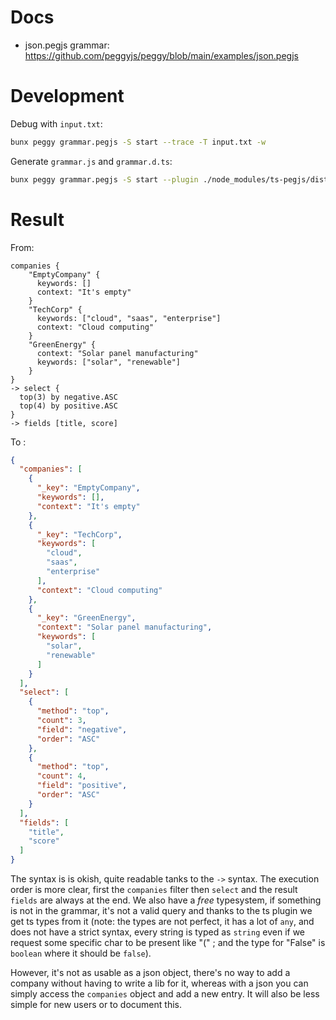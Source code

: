 # Docs

- json.pegjs grammar: https://github.com/peggyjs/peggy/blob/main/examples/json.pegjs

# Development

Debug with `input.txt`:
```sh
bunx peggy grammar.pegjs -S start --trace -T input.txt -w
```

Generate `grammar.js` and `grammar.d.ts`:
```sh
bunx peggy grammar.pegjs -S start --plugin ./node_modules/ts-pegjs/dist/tspegjs.js -o grammar.ts
```

# Result

From:
```pegjs
companies {
    "EmptyCompany" {
      keywords: []
      context: "It's empty"
    }
    "TechCorp" {
      keywords: ["cloud", "saas", "enterprise"]
      context: "Cloud computing"
    }
    "GreenEnergy" {
      context: "Solar panel manufacturing"
      keywords: ["solar", "renewable"]
    }
}
-> select {
  top(3) by negative.ASC
  top(4) by positive.ASC
}
-> fields [title, score]

```

To :
```json
{
  "companies": [
    {
      "_key": "EmptyCompany",
      "keywords": [],
      "context": "It's empty"
    },
    {
      "_key": "TechCorp",
      "keywords": [
        "cloud",
        "saas",
        "enterprise"
      ],
      "context": "Cloud computing"
    },
    {
      "_key": "GreenEnergy",
      "context": "Solar panel manufacturing",
      "keywords": [
        "solar",
        "renewable"
      ]
    }
  ],
  "select": [
    {
      "method": "top",
      "count": 3,
      "field": "negative",
      "order": "ASC"
    },
    {
      "method": "top",
      "count": 4,
      "field": "positive",
      "order": "ASC"
    }
  ],
  "fields": [
    "title",
    "score"
  ]
}
```

The syntax is is okish, quite readable tanks to the `->` syntax. The execution order is more clear, first the `companies` filter then `select` and the result `fields` are always at the end.
We also have a *free* typesystem, if something is not in the grammar, it's not a valid query and thanks to the ts plugin we get ts types from it (note: the types are not perfect, it has a lot of `any`, and does not have a strict syntax, every string is typed as `string` even if we request some specific char to be present like "(" ; and the type for "False" is `boolean` where it should be `false`).

However, it's not as usable as a json object, there's no way to add a company without having to write a lib for it, whereas with a json you can simply access the `companies` object and add a new entry.
It will also be less simple for new users or to document this.
